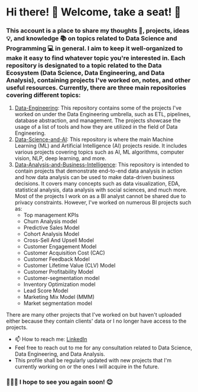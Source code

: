 # Hi there! 👋 Welcome, take a seat! :seat:

### This account is a place to share my thoughts 💭, projects, ideas 💡, and knowledge 📚 on topics related to Data Science and Programming 💻 in general. I aim to keep it well-organized to make it easy to find whatever topic you're interested in. Each repository is designated to a topic related to the Data Ecosystem (Data Science, Data Engineering, and Data Analysis), containing projects I've worked on, notes, and other useful resources. Currently, there are three main repositories covering different topics:
1. [Data-Engineering](https://github.com/abdo1327/Data-engineering-): This repository contains some of the projects I've worked on under the Data Engineering umbrella, such as ETL, pipelines, database abstraction, and management. The projects showcase the usage of a list of tools and how they are utilized in the field of Data Engineering.
2. [Data-Science-and-AI](https://github.com/abdo1327/Data-Science-and-AI): This repository is where the main Machine Learning (ML) and Artificial Intelligence (AI) projects reside. It includes various projects covering topics such as AI, ML algorithms, computer vision, NLP, deep learning, and more.
3. [Data-Analysis-and-Business-Intelligence](https://github.com/abdo1327/Data-Analysis-and-Business-Intelligence-Analysis): This repository is intended to contain projects that demonstrate end-to-end data analysis in action and how data analysis can be used to make data-driven business decisions. It covers many concepts such as data visualization, EDA, statistical analysis, data analysis with social sciences, and much more. Most of the projects I work on as a BI analyst cannot be shared due to privacy constraints. However, I've worked on numerous BI projects such as:
    - Top management KPIs
    - Churn Analysis model
    - Predictive Sales Model
    - Cohort Analysis Model
    - Cross-Sell And Upsell Model
    - Customer Engagement Model
    - Customer Acquisition Cost (CAC)
    - Customer Feedback Model
    - Customer Lifetime Value (CLV) Model
    - Customer Profitability Model
    - Customer-segmentation model
    - Inventory Optimization model
    - Lead Score Model
    - Marketing Mix Model (MMM)
    - Market segmentation model
    
There are many other projects that I've worked on but haven't uploaded either because they contain clients' data or I no longer have access to the projects.

- 📫 How to reach me: [LinkedIn](https://www.linkedin.com/in/abdalla-m-8239a5121)
- Feel free to reach out to me for any consultation related to Data Science, Data Engineering, and Data Analysis.
- This profile shall be regularly updated with new projects that I'm currently working on or the ones I will acquire in the future.

### 👋👋👋 I hope to see you again soon! 😊
